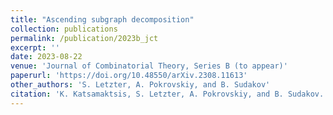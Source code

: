 ```yaml
---
title: "Ascending subgraph decomposition"
collection: publications
permalink: /publication/2023b_jct
excerpt: ''
date: 2023-08-22
venue: 'Journal of Combinatorial Theory, Series B (to appear)'
paperurl: 'https://doi.org/10.48550/arXiv.2308.11613'
other_authors: 'S. Letzter, A. Pokrovskiy, and B. Sudakov'
citation: 'K. Katsamaktsis, S. Letzter, A. Pokrovskiy, and B. Sudakov. Ascending subgraph decomposition. arXiv:2308.11613 (2023). To appear in Journal of Combinatorial Theory, Series B.'
---
```


